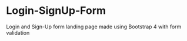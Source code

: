 # Login-SignUp-Form
 Login and Sign-Up form landing page made using Bootstrap 4 with form validation
